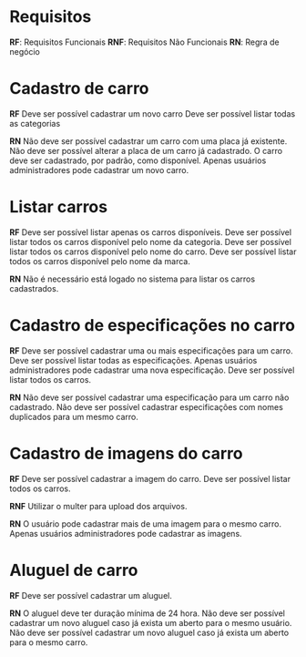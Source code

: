 # Requisitos
 **RF**:  Requisitos Funcionais
 **RNF**: Requisitos Não Funcionais
 **RN**:  Regra de negócio


# Cadastro de carro

**RF**
Deve ser possível cadastrar um novo carro
Deve ser possível listar todas as categorias

**RN**
Não deve ser possível cadastrar um carro com uma placa já existente.
Não deve ser possível alterar a placa de um carro já cadastrado.
O carro deve ser cadastrado, por padrão, como disponível.
Apenas usuários administradores pode cadastrar um novo carro.

# Listar carros

**RF**
Deve ser possível listar apenas os carros disponíveis.
Deve ser possível listar todos os carros disponível pelo nome da categoria.
Deve ser possível listar todos os carros disponível pelo nome do carro.
Deve ser possível listar todos os carros disponível pelo nome da marca.

**RN**
Não é necessário está logado no sistema para listar os carros cadastrados.

# Cadastro de especificações no carro

**RF**
Deve ser possível cadastrar uma ou mais especificações para um carro.
Deve ser possível listar todas as especificações.
Apenas usuários administradores pode cadastrar uma nova especificação.
Deve ser possível listar todos os carros.

**RN**
Não deve ser possível cadastrar uma especificação para um carro não cadastrado.
Não deve ser possível cadastrar especificações com nomes duplicados para um mesmo carro.

# Cadastro de imagens do carro

**RF**
Deve ser possível cadastrar a imagem do carro.
Deve ser possível listar todos os carros.

**RNF**
Utilizar o multer para upload dos arquivos.

**RN**
O usuário pode cadastrar mais de uma imagem para o mesmo carro.
Apenas usuários administradores pode cadastrar as imagens.

# Aluguel de carro

**RF**
Deve ser possível cadastrar um aluguel.

**RN**
O aluguel deve ter duração mínima de 24 hora.
Não deve ser possível cadastrar um novo aluguel caso já exista um aberto para o mesmo usuário.
Não deve ser possível cadastrar um novo aluguel caso já exista um aberto para o mesmo carro.